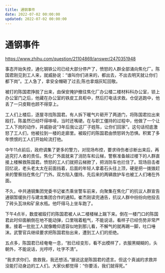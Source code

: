 ```yaml
---
title: 通钢事件
date: 2022-07-02 00:00:00
updated: 2022-07-02 00:00:00
---
```


# 通钢事件

https://www.zhihu.com/question/21104869/answer/2470351948

事态开始失控，通化钢铁公司已经大部分停产了，愤怒的人群全部涌向焦化厂。陈国君刚见到工人来，就威胁说：“谁叫你们进来的，都出去，不出去明天就让你们都下岗”。工人急了，拿安全帽砸了过去;陈也拿烟灰缸回敬。

被打的陈国君挣脱了出来，由保安掩护撤往焦化厂办公楼二楼材料科办公室，锁上办公室门之后，他藏在办公室的铁皮工具柜中，然后打电话求救。仓促逃跑中，他丢了一只皮鞋也顾不得穿上。

工人们上楼后，逐屋寻找陈国君。有人拆下暖气片砸开了两道门，将陈国君拉出来殴打。陈虽然已经吓得哆嗦，当时还嘴硬。在与职工僵持的过程中，他做了一个让工人下岗的动作，并威胁说“3年后我让这厂子姓陈，让你们回家”。这句话彻底激怒了工人们，他被拉到一楼的走廊里。被殴打的陈国君由愤怒转为恐惧。积累了多年愤恨的工人们开始轮流打他。

中午11点前后，政府调集了更多的警力，对现场布控，要求待伤者诊断出来后，再追究打人者的责任。焦化厂外面就来了消防车和云梯，警察准备越过楼下的人群直接上楼解救陈国君。愤怒的工人们就把云梯掀了，把消防车也拦住了。现场目击者回忆说，老头老太太在前面挡着，后面的年轻人拿着石头往上顶，硬是把一拨拨赶来的警察挡在焦化厂门外。双方陷入僵持。先后来的两辆救护车也被工人们堵在外面。

不久，中共通钢集团党委书记崔杰乘坐警车前来，向聚集在焦化厂的抗议人群宣告通钢暂缓执行与建龙集团合作的通知。崔杰刚读完通告，抗议人群中纷纷向他投去了砖头瓦块和矿泉水瓶。他吓得马上坐车跑了。

下午4点半，数度被殴打的陈国君被人从二楼楼梯上踹下来。倒在一楼门口的陈国君此时仰面躺倒在地不能动弹，口里喘着粗气，不能说话，看样子已经伤势非常严重。接着一批批工人就像瞻仰遗容似地到那儿看，不解气的就再踢一脚，吐口唾沫。武警官兵继续要求把陈国君抬出来，遭到工人们的拒绝。

五点多，陈国君已经奄奄一息，“脸已经变形，看不出模样了，衣服黑糊糊的，头朝外，不能说话，光哼哼，吐字不清”。

“我求求你们，救救我，我还想活。”据说这是陈国君的遗言。但这个真诚的求救并没能打动身边的工人们。大家伙都觉得：“你要活，我们就得死。”
